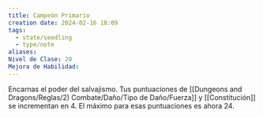 ```yaml
---
title: Campeón Primario
creation date: 2024-02-16 18:09
tags:
  - state/seedling
  - type/note
aliases: 
Nivel de Clase: 20
Mejora de Habilidad:
---
```

Encarnas el poder del salvajismo. Tus puntuaciones de [[Dungeons and Dragons/Reglas/2) Combate/Daño/Tipo de Daño/Fuerza]] y [[Constitución]] se incrementan en 4. El máximo para esas puntuaciones es ahora 24.
